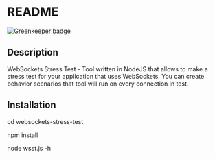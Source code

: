 README
======

[![Greenkeeper badge](https://badges.greenkeeper.io/BohdanTkachenko/websockets-stress-test.svg)](https://greenkeeper.io/)

Description
-----------------

WebSockets Stress Test - Tool written in NodeJS that allows to make a stress test
for your application that uses WebSockets. You can create behavior scenarios that
tool will run on every connection in test.

Installation
------------

cd websockets-stress-test

npm install

node wsst.js -h
